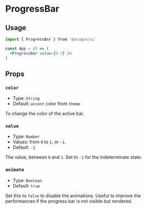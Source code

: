 # ProgressBar

## Usage

```jsx
import { ProgressBar } from '@aragon/ui'

const App = () => (
  <ProgressBar value={0.3} />
)
```

## Props

### `color`

- Type: `String`
- Default: `accent` color from `theme`

To change the color of the active bar.

### `value`

- Type: `Number`
- Values: from `0` to `1`, or `-1`.
- Default: `-1`

The value, between `0` and `1`. Set to `-1` for the indeterminate state.

### `animate`

- Type: `Boolean`
- Default: `true`

Set this to `false` to disable the animations. Useful to improve the
performances if the progress bar is not visible but rendered.
